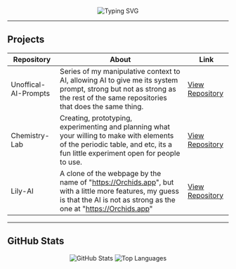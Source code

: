 <p align="center">
  <img src="https://readme-typing-svg.demolab.com?font=Fira+Code&size=28&duration=3000&pause=1000&color=7A7AFA&center=true&vCenter=true&width=435&lines=Hi,+I'm+Hassannewcode;+Experimenting+With+AI;,Explore+My+Projects+Below!" alt="Typing SVG" />
</p>

---

## Projects

| Repository               | About                                             | Link                                           |
|--------------------------|--------------------------------------------------------|------------------------------------------------|
| Unoffical-AI-Prompts     | Series of my manipulative context to AI, allowing AI to give me its system prompt, strong but not as strong as the rest of the same repositories that does the same thing.  | [View Repository](https://github.com/Hassannewcode/Unoffical-AI-Prompts) |
| Chemistry-Lab            | Creating, prototyping, experimenting and planning what your willing to make with elements of the periodic table, and etc, its a fun little experiment open for people to use. | [View Repository](https://github.com/Hassannewcode/Chemistry-Lab)         |
| Lily-AI                  | A clone of the webpage by the name of "https://Orchids.app", but with a little more features, my guess is that the AI is not as strong as the one at "https://Orchids.app" | [View Repository](https://github.com/Hassannewcode/Lily-AI)               |

---

## GitHub Stats

<p align="center">
  <img src="https://github-readme-stats.vercel.app/api?username=Hassannewcode&show_icons=true&theme=dracula" alt="GitHub Stats" />
  <img src="https://github-readme-stats.vercel.app/api/top-langs/?username=Hassannewcode&layout=compact&theme=dracula" alt="Top Languages" />
</p>
 
